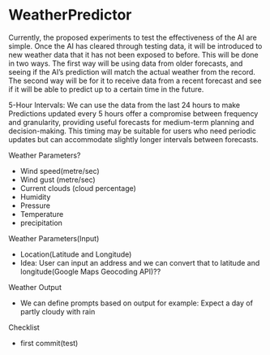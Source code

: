 # WeatherPredictor
Currently, the proposed experiments to test the effectiveness of the AI are simple. Once the AI has cleared through testing data, it will be introduced to new weather data that it has not been exposed to before. This will be done in two ways. The first way will be using data from older forecasts, and seeing if the AI’s prediction will match the actual weather from the record. The second way will be for it to receive data from a recent forecast and see if it will be able to predict up to a certain time in the future.

5-Hour Intervals: We can use the data from the last 24 hours to make Predictions updated every 5 hours offer a compromise between frequency and granularity, providing useful forecasts for medium-term planning and decision-making. This timing may be suitable for users who need periodic updates but can accommodate slightly longer intervals between forecasts.

Weather Parameters?  
- Wind speed(metre/sec)
- Wind gust (metre/sec)
- Current clouds (cloud percentage)
- Humidity
- Pressure
- Temperature
- precipitation



Weather Parameters(Input)
- Location(Latitude and Longitude)
- Idea: User can input an address and we can convert that to latitude and longitude(Google Maps Geocoding API)??


Weather Output
- We can define prompts based on output for example: 
 Expect a day of partly cloudy with rain
  

Checklist
- first commit(test)
